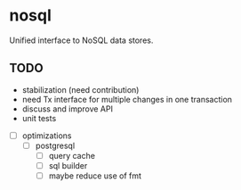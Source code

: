 # nosql
Unified interface to NoSQL data stores.

## TODO
* stabilization (need contribution)
* need Tx interface for multiple changes in one transaction
* discuss and improve API
* unit tests
* [ ] optimizations
	* [ ] postgresql
		* [ ] query cache
		* [ ] sql builder
		* [ ] maybe reduce use of fmt
